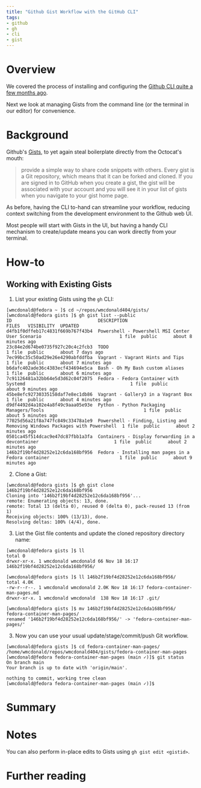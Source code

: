 ```yaml
---
title: "Github Gist Workflow with the GitHub CLI"
tags:
- github
- gh
- cli
- gist
---
```


# Overview
We covered the process of installing and configuring the [Github CLI quite a few months ago](https://wmcdonald404.co.uk/2024/01/02/github-cli-setup.html).

Next we look at managing Gists from the command line (or the terminal in our editor) for convenience. 

# Background
Github's [Gists](https://docs.github.com/en/get-started/writing-on-github/editing-and-sharing-content-with-gists/creating-gists#about-gists), to yet again steal boilerplate directly from the Octocat's mouth:

>  provide a simple way to share code snippets with others. Every gist is a Git repository, which means that it can be forked and cloned. If you are signed in to GitHub when you create a gist, the gist will be associated with your account and you will see it in your list of gists when you navigate to your gist home page. 

As before, having the CLI to-hand can streamline your workflow, reducing context switching from the development environment to the Github web UI. 

Most people will start with Gists in the UI, but having a handy CLI mechanism to create/update means you can work directly from your terminal. 

# How-to
## Working with Existing Gists

1. List your existing Gists using the `gh` CLI:

```
[wmcdonald@fedora ~ ]$ cd ~/repos/wmcdonald404/gists/
[wmcdonald@fedora gists ]$ gh gist list --public
ID                                DESCRIPTION                                                                  FILES   VISIBILITY  UPDATED            
d4fb1f0dffeb17c4831f669b767f43b4  Powershell - Powershell MSI Center User Scenario                             1 file  public      about 8 minutes ago
23c84e2d674be0735f927c20c4c2fcb3  TODO                                                                         1 file  public      about 7 days ago
7ec99bc35c50ad29e26e4290abfddfba  Vagrant - Vagrant Hints and Tips                                             1 file  public      about 7 minutes ago
b6dafc402ade36c4383ecf434694e5ca  Bash - Oh My Bash custom aliases                                             1 file  public      about 6 minutes ago
7c91126481a32bb64e5d3d62c04f2075  Fedora - Fedora Container with Systemd                                       1 file  public      about 9 minutes ago
45be8efc92730335158daf7e8ec1db86  Vagrant - Gallery3 in a Vagrant Box                                          1 file  public      about 4 minutes ago
d9df4492d4a102e4a8f49c9aaa05e93e  Python - Python Packaging Managers/Tools                                     1 file  public      about 5 minutes ago
77025d56a21f8a747fc849c33478a1e9  Powershell - Finding, Listing and Removing Windows Packages with Powershell  1 file  public      about 2 minutes ago
0501ca45f514dcac9e47dc87fbb1a3fa  Containers - Display forwarding in a devcontainer                            1 file  public      about 2 minutes ago
146b2f19bf4d28252e12c6da168bf956  Fedora - Installing man pages in a Fedora container                          1 file  public      about 9 minutes ago
```

2. Clone a Gist:

```
[wmcdonald@fedora gists ]$ gh gist clone 146b2f19bf4d28252e12c6da168bf956
Cloning into '146b2f19bf4d28252e12c6da168bf956'...
remote: Enumerating objects: 13, done.
remote: Total 13 (delta 0), reused 0 (delta 0), pack-reused 13 (from 1)
Receiving objects: 100% (13/13), done.
Resolving deltas: 100% (4/4), done.
```

3. List the Gist file contents and update the cloned repository directory name:

```
[wmcdonald@fedora gists ]$ ll
total 0
drwxr-xr-x. 1 wmcdonald wmcdonald 66 Nov 18 16:17 146b2f19bf4d28252e12c6da168bf956/

[wmcdonald@fedora gists ]$ ll 146b2f19bf4d28252e12c6da168bf956/
total 4.0K
-rw-r--r--. 1 wmcdonald wmcdonald 2.0K Nov 18 16:17 fedora-container-man-pages.md
drwxr-xr-x. 1 wmcdonald wmcdonald  138 Nov 18 16:17 .git/

[wmcdonald@fedora gists ]$ mv 146b2f19bf4d28252e12c6da168bf956/ fedora-container-man-pages/
renamed '146b2f19bf4d28252e12c6da168bf956/' -> 'fedora-container-man-pages/'
```

3. Now you can use your usual update/stage/commit/push Git workflow.

```
[wmcdonald@fedora gists ]$ cd fedora-container-man-pages/
/home/wmcdonald/repos/wmcdonald404/gists/fedora-container-man-pages
[wmcdonald@fedora fedora-container-man-pages (main ✓)]$ git status
On branch main
Your branch is up to date with 'origin/main'.

nothing to commit, working tree clean
[wmcdonald@fedora fedora-container-man-pages (main ✓)]$ 
```

# Summary

# Notes
You can also perform in-place edits to Gists using `gh gist edit <gistid>`.

# Further reading
